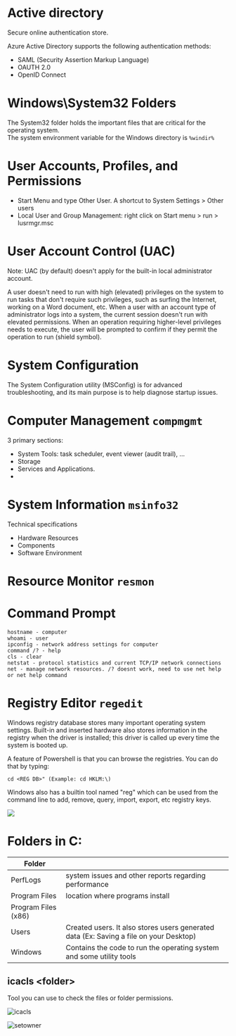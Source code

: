 # Active directory
Secure online authentication store.  

Azure Active Directory supports the following authentication methods:
- SAML (Security Assertion Markup Language)
- OAUTH 2.0
- OpenID Connect


# Windows\System32 Folders
The System32 folder holds the important files that are critical for the operating system.  
The system  environment variable for the Windows directory is `%windir%`

# User Accounts, Profiles, and Permissions
- Start Menu and type Other User. A shortcut to System Settings > Other users
- Local User and Group Management: right click on Start menu > run > lusrmgr.msc

# User Account Control (UAC)
Note: UAC (by default) doesn't apply for the built-in local administrator account. 

A user doesn't need to run with high (elevated) privileges on the system to run tasks that don't require such privileges, such as surfing the Internet, working on a Word document, etc. When a user with an account type of administrator logs into a system, the current session doesn't run with elevated permissions. When an operation requiring higher-level privileges needs to execute, the user will be prompted to confirm if they permit the operation to run (shield symbol).

#  System Configuration
The System Configuration utility (MSConfig) is for advanced troubleshooting, and its main purpose is to help diagnose startup issues. 

# Computer Management `compmgmt`
3 primary sections: 
- System Tools: task scheduler, event viewer (audit trail), ...
- Storage
- Services and Applications.
- 
# System Information `msinfo32`
Technical specifications
- Hardware Resources
- Components
- Software Environment

# Resource Monitor `resmon`

# Command Prompt
```
hostname - computer
whoami - user
ipconfig - network address settings for computer
command /? - help
cls - clear
netstat - protocol statistics and current TCP/IP network connections
net - manage network resources. /? doesnt work, need to use net help or net help command
```

# Registry Editor `regedit`
Windows registry database stores many important operating system settings. Built-in and inserted hardware also stores 
information in the registry when the driver is installed; this driver is called up every time the system is booted up.  

A feature of Powershell is that you can browse the registries. You can do that by typing:   
```
cd <REG DB>" (Example: cd HKLM:\)
```
Windows also has a builtin tool named "reg" which can be used from the command line to add, remove, query, import, export, etc registry keys.  

![](https://i.imgur.com/dqckLsA.png)
# Folders in C:  

| Folder |   	|  
|---	|---	|
| PerfLogs | system issues and other reports regarding performance |
| Program Files | location where programs install	|
| Program Files (x86) |  |
| Users | Created users. It also stores users generated data (Ex: Saving a file on your Desktop) |
| Windows | Contains the code to run the operating system and some utility tools	|

## icacls \<folder>  
Tool you can use to check the files or folder permissions.

![icacls](assets/icacls.jpg)

![setowner](https://i.imgur.com/mFlrbGE.png)




